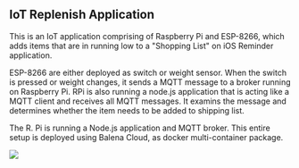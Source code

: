 ## IoT Replenish Application

This is an IoT application comprising of Raspberry Pi and ESP-8266, which adds items that are in running low  to a "Shopping List" on iOS Reminder application.

ESP-8266 are either deployed as switch or weight sensor. When the switch is pressed or weight changes, it sends a MQTT message to a broker running on Raspberry Pi. RPi is also running a node.js application that is acting like a MQTT client and receives all MQTT messages. It examins the message and determines whether the item needs to be added to shipping list.

The R. Pi is running a Node.js application and MQTT broker. This entire setup is deployed using Balena Cloud, as docker multi-container package.


![](https://raw.githubusercontent.com/prashanta/printnode/master/node/public/images/sys.png)
